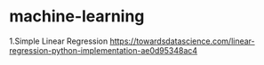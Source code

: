 # machine-learning

1.Simple Linear Regression https://towardsdatascience.com/linear-regression-python-implementation-ae0d95348ac4
